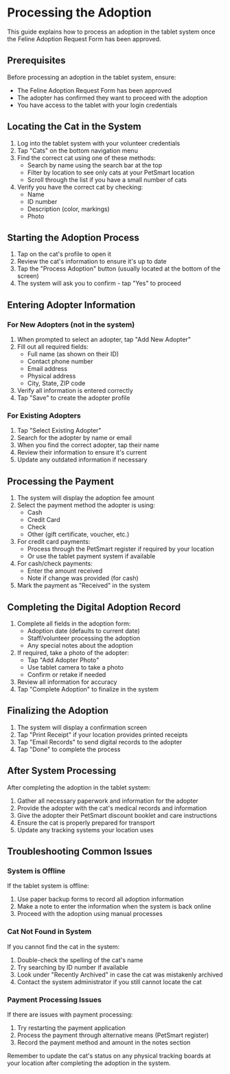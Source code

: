 # Processing the Adoption

This guide explains how to process an adoption in the tablet system once the Feline Adoption Request Form has been approved.

## Prerequisites

Before processing an adoption in the tablet system, ensure:
- The Feline Adoption Request Form has been approved
- The adopter has confirmed they want to proceed with the adoption
- You have access to the tablet with your login credentials

## Locating the Cat in the System

1. Log into the tablet system with your volunteer credentials
2. Tap "Cats" on the bottom navigation menu
3. Find the correct cat using one of these methods:
   - Search by name using the search bar at the top
   - Filter by location to see only cats at your PetSmart location
   - Scroll through the list if you have a small number of cats
4. Verify you have the correct cat by checking:
   - Name
   - ID number
   - Description (color, markings)
   - Photo

## Starting the Adoption Process

1. Tap on the cat's profile to open it
2. Review the cat's information to ensure it's up to date
3. Tap the "Process Adoption" button (usually located at the bottom of the screen)
4. The system will ask you to confirm - tap "Yes" to proceed

## Entering Adopter Information

### For New Adopters (not in the system)

1. When prompted to select an adopter, tap "Add New Adopter"
2. Fill out all required fields:
   - Full name (as shown on their ID)
   - Contact phone number
   - Email address
   - Physical address
   - City, State, ZIP code
3. Verify all information is entered correctly
4. Tap "Save" to create the adopter profile

### For Existing Adopters

1. Tap "Select Existing Adopter"
2. Search for the adopter by name or email
3. When you find the correct adopter, tap their name
4. Review their information to ensure it's current
5. Update any outdated information if necessary

## Processing the Payment

1. The system will display the adoption fee amount
2. Select the payment method the adopter is using:
   - Cash
   - Credit Card
   - Check
   - Other (gift certificate, voucher, etc.)
3. For credit card payments:
   - Process through the PetSmart register if required by your location
   - Or use the tablet payment system if available
4. For cash/check payments:
   - Enter the amount received
   - Note if change was provided (for cash)
5. Mark the payment as "Received" in the system

## Completing the Digital Adoption Record

1. Complete all fields in the adoption form:
   - Adoption date (defaults to current date)
   - Staff/volunteer processing the adoption
   - Any special notes about the adoption
2. If required, take a photo of the adopter:
   - Tap "Add Adopter Photo"
   - Use tablet camera to take a photo
   - Confirm or retake if needed
3. Review all information for accuracy
4. Tap "Complete Adoption" to finalize in the system

## Finalizing the Adoption

1. The system will display a confirmation screen
2. Tap "Print Receipt" if your location provides printed receipts
3. Tap "Email Records" to send digital records to the adopter
4. Tap "Done" to complete the process

## After System Processing

After completing the adoption in the tablet system:
1. Gather all necessary paperwork and information for the adopter
2. Provide the adopter with the cat's medical records and information
3. Give the adopter their PetSmart discount booklet and care instructions
4. Ensure the cat is properly prepared for transport
5. Update any tracking systems your location uses

## Troubleshooting Common Issues

### System is Offline

If the tablet system is offline:
1. Use paper backup forms to record all adoption information
2. Make a note to enter the information when the system is back online
3. Proceed with the adoption using manual processes

### Cat Not Found in System

If you cannot find the cat in the system:
1. Double-check the spelling of the cat's name
2. Try searching by ID number if available
3. Look under "Recently Archived" in case the cat was mistakenly archived
4. Contact the system administrator if you still cannot locate the cat

### Payment Processing Issues

If there are issues with payment processing:
1. Try restarting the payment application
2. Process the payment through alternative means (PetSmart register)
3. Record the payment method and amount in the notes section

Remember to update the cat's status on any physical tracking boards at your location after completing the adoption in the system. 